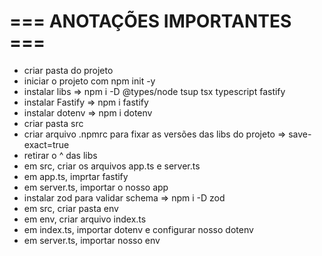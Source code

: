 # === ANOTAÇÕES IMPORTANTES ===

- criar pasta do projeto
- iniciar o projeto com npm init -y
- instalar libs => npm i -D @types/node tsup tsx typescript fastify
- instalar Fastify => npm i fastify
- instalar dotenv => npm i dotenv
- criar pasta src
- criar arquivo .npmrc para fixar as versões das libs do projeto => save-exact=true
- retirar o ^ das libs
- em src, criar os arquivos app.ts e server.ts
- em app.ts, imprtar fastify
- em server.ts, importar o nosso app
- instalar zod para validar schema => npm i -D zod
- em src, criar pasta env
- em  env, criar arquivo index.ts 
- em index.ts, importar dotenv e configurar nosso dotenv
- em server.ts, importar nosso env